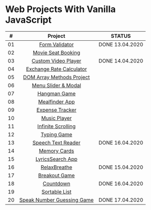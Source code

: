 # Web Projects With Vanilla JavaScript

|  #  |            Project             | STATUS |
| :-: | :----------------------------: | :-------: |
| 01  | [Form Validator](https://github.com/FreeNikita/web-projects-with-vanilla-javascript/tree/master/FormValidator%20) | DONE 13.04.2020 |
| 02  | [Movie Seat Booking]() |  |
| 03  | [Custom Video Player](https://github.com/FreeNikita/web-projects-with-vanilla-javascript/tree/master/CustomVideoPlayer) | DONE 14.04.2020 |
| 04  | [Exchange Rate Calculator]() |  |
| 05  | [DOM Array Methods Project]() |  |
| 06  | [Menu Slider & Modal]() |  |
| 07  | [Hangman Game]() |  |
| 08  | [Mealfinder App]() |  |
| 09  | [Expense Tracker]() |  |
| 10  | [Music Player]() |  |
| 11  | [Infinite Scrolling]() |  |
| 12  | [Typing Game]() |  |
| 13  | [Speech Text Reader](https://github.com/FreeNikita/web-projects-with-vanilla-javascript/tree/master/SpeechText) | DONE 16.04.2020 |
| 14  | [Memory Cards]() |  |
| 15  | [LyricsSearch App]() |  |
| 16  | [RelaxBreathe](https://github.com/FreeNikita/web-projects-with-vanilla-javascript/tree/master/RelaxBreathe) |  DONE 15.04.2020 |
| 17  | [Breakout Game]() |   |
| 18  | [Countdown](https://github.com/FreeNikita/web-projects-with-vanilla-javascript/tree/master/Countdown) |  DONE 16.04.2020 |
| 19  | [Sortable List]() |   |
| 20  | [Speak Number Guessing Game](https://github.com/FreeNikita/web-projects-with-vanilla-javascript/tree/master/SpeakNumberGuessingGame) | DONE 17.04.2020 |
